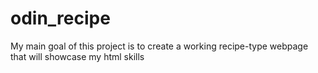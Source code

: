 # odin_recipe
My main goal of this project is to create a working recipe-type webpage that will showcase my html skills